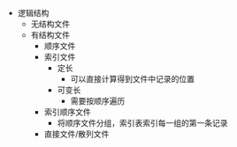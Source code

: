- 逻辑结构
	- 无结构文件
	- 有结构文件
		- 顺序文件
		- 索引文件
			- 定长
				- 可以直接计算得到文件中记录的位置
			- 可变长
				- 需要按顺序遍历
		- 索引顺序文件
			- 将顺序文件分组，索引表索引每一组的第一条记录
		- 直接文件/散列文件